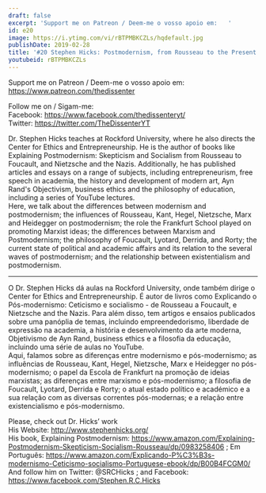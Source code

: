 ```yaml
---
draft: false
excerpt: 'Support me on Patreon / Deem-me o vosso apoio em:   '
id: e20
image: https://i.ytimg.com/vi/rBTPMBKCZLs/hqdefault.jpg
publishDate: 2019-02-28
title: '#20 Stephen Hicks: Postmodernism, from Rousseau to the Present'
youtubeid: rBTPMBKCZLs
---
```

Support me on Patreon / Deem-me o vosso apoio em:   
https://www.patreon.com/thedissenter

Follow me on / Sigam-me:  
Facebook: https://www.facebook.com/thedissenteryt/  
Twitter: https://twitter.com/TheDissenterYT

Dr. Stephen Hicks teaches at Rockford University, where he also directs the Center for Ethics and Entrepreneurship. He is the author of books like Explaining Postmodernism: Skepticism and Socialism from Rousseau to Foucault, and Nietzsche and the Nazis. Additionally, he has published articles and essays on a range of subjects, including entrepreneurism, free speech in academia, the history and development of modern art, Ayn Rand's Objectivism, business ethics and the philosophy of education, including a series of YouTube lectures.  
Here, we talk about the differences between modernism and postmodernism; the influences of Rousseau, Kant, Hegel, Nietzsche, Marx and Heidegger on postmodernism; the role the Frankfurt School played on promoting Marxist ideas; the differences between Marxism and Postmodernism; the philosophy of Foucault, Lyotard, Derrida, and Rorty; the current state of political and academic affairs and its relation to the several waves of postmodernism; and the relationship between existentialism and postmodernism.

---

O Dr. Stephen Hicks dá aulas na Rockford University, onde também dirige o Center for Ethics and Entrepreneurship. É autor de livros como Explicando o Pós-modernismo: Ceticismo e socialismo - de Rousseau a Foucault, e Nietzsche and the Nazis. Para além disso, tem artigos e ensaios publicados sobre uma panóplia de temas, incluindo empreendedorismo, liberdade de expressão na academia, a história e desenvolvimento da arte moderna, Objetivismo de Ayn Rand, business ethics e a filosofia da educação, incluindo uma série de aulas no YouTube.  
Aqui, falamos sobre as diferenças entre modernismo e pós-modernismo; as influências de Rousseau, Kant, Hegel, Nietzsche, Marx e Heidegger no pós-modernismo; o papel da Escola de Frankfurt na promoção de ideias marxistas; as diferenças entre marxismo e pós-modernismo; a filosofia de Foucault, Lyotard, Derrida e Rorty; o atual estado político e académico e a sua relação com as diversas correntes pós-modernas; e a relação entre existencialismo e pós-modernismo.

Please, check out Dr. Hicks’ work  
His Website: http://www.stephenhicks.org/  
His book, Explaining Postmodernism: https://www.amazon.com/Explaining-Postmodernism-Skepticism-Socialism-Rousseau/dp/0983258406 ; Em Português: https://www.amazon.com/Explicando-P%C3%B3s-modernismo-Ceticismo-socialismo-Portuguese-ebook/dp/B00B4FCGM0/  
And follow him on Twitter: @SRCHicks ; and Facebook: https://www.facebook.com/Stephen.R.C.Hicks